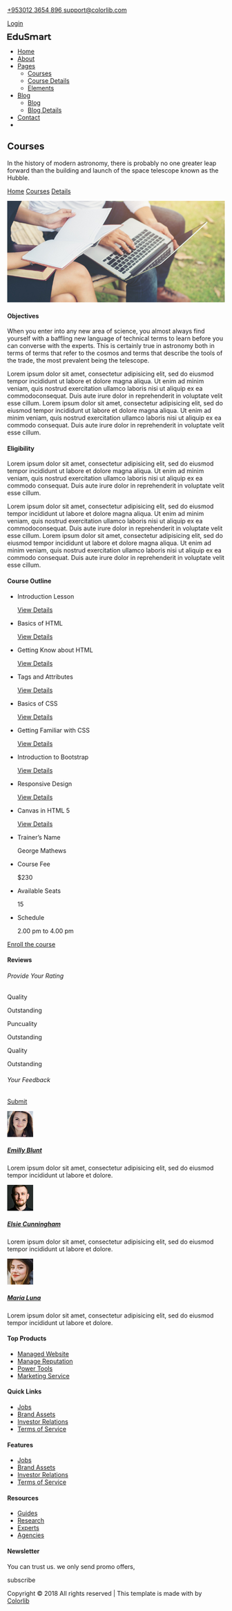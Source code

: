 [<span class="lnr lnr-phone"></span> <span class="text"> <span class="text">+953012 3654 896</span> </span>](tel:+9530123654896) [<span class="lnr lnr-envelope"></span> <span class="text"> <span class="text">support@colorlib.com</span> </span>](mailto:support@colorlib.com)

<a href="#" class="text-uppercase">Login</a>

<span id="close_search" class="lnr lnr-cross" title="Close Search"></span>

<a href="index-2.html" class="navbar-brand logo_h"><img src="img/logo.png" /></a>

<span class="icon-bar"></span> <span class="icon-bar"></span> <span class="icon-bar"></span>

-   <a href="index-2.html" class="nav-link">Home</a>
-   <a href="about-us.html" class="nav-link">About</a>
-   <a href="#" class="nav-link dropdown-toggle">Pages</a>
    -   <a href="courses.html" class="nav-link">Courses</a>
    -   <a href="course-details.html" class="nav-link">Course Details</a>
    -   <a href="elements.html" class="nav-link">Elements</a>
-   <a href="#" class="nav-link dropdown-toggle">Blog</a>
    -   <a href="blog.html" class="nav-link">Blog</a>
    -   <a href="single-blog.html" class="nav-link">Blog Details</a>
-   <a href="contact.html" class="nav-link">Contact</a>
-   <a href="#" id="search" class="nav-link search"><em></em></a>

Courses
-------

In the history of modern astronomy, there is probably no one greater leap forward than the building and launch of the space telescope known as the Hubble.

[Home](index-2.html) [Courses](courses.html) [Details](course-details.html)

<img src="img/courses/course-details.jpg" class="img-fluid" />

#### Objectives

When you enter into any new area of science, you almost always find yourself with a baffling new language of technical terms to learn before you can converse with the experts. This is certainly true in astronomy both in terms of terms that refer to the cosmos and terms that describe the tools of the trade, the most prevalent being the telescope.

Lorem ipsum dolor sit amet, consectetur adipisicing elit, sed do eiusmod tempor incididunt ut labore et dolore magna aliqua. Ut enim ad minim veniam, quis nostrud exercitation ullamco laboris nisi ut aliquip ex ea commodoconsequat. Duis aute irure dolor in reprehenderit in voluptate velit esse cillum. Lorem ipsum dolor sit amet, consectetur adipisicing elit, sed do eiusmod tempor incididunt ut labore et dolore magna aliqua. Ut enim ad minim veniam, quis nostrud exercitation ullamco laboris nisi ut aliquip ex ea commodo consequat. Duis aute irure dolor in reprehenderit in voluptate velit esse cillum.

#### Eligibility

Lorem ipsum dolor sit amet, consectetur adipisicing elit, sed do eiusmod tempor incididunt ut labore et dolore magna aliqua. Ut enim ad minim veniam, quis nostrud exercitation ullamco laboris nisi ut aliquip ex ea commodo consequat. Duis aute irure dolor in reprehenderit in voluptate velit esse cillum.

Lorem ipsum dolor sit amet, consectetur adipisicing elit, sed do eiusmod tempor incididunt ut labore et dolore magna aliqua. Ut enim ad minim veniam, quis nostrud exercitation ullamco laboris nisi ut aliquip ex ea commodoconsequat. Duis aute irure dolor in reprehenderit in voluptate velit esse cillum. Lorem ipsum dolor sit amet, consectetur adipisicing elit, sed do eiusmod tempor incididunt ut labore et dolore magna aliqua. Ut enim ad minim veniam, quis nostrud exercitation ullamco laboris nisi ut aliquip ex ea commodo consequat. Duis aute irure dolor in reprehenderit in voluptate velit esse cillum.

#### Course Outline

-   Introduction Lesson

    <a href="#" class="primary-btn text-uppercase">View Details</a>

-   Basics of HTML

    <a href="#" class="primary-btn text-uppercase">View Details</a>

-   Getting Know about HTML

    <a href="#" class="primary-btn text-uppercase">View Details</a>

-   Tags and Attributes

    <a href="#" class="primary-btn text-uppercase">View Details</a>

-   Basics of CSS

    <a href="#" class="primary-btn text-uppercase">View Details</a>

-   Getting Familiar with CSS

    <a href="#" class="primary-btn text-uppercase">View Details</a>

-   Introduction to Bootstrap

    <a href="#" class="primary-btn text-uppercase">View Details</a>

-   Responsive Design

    <a href="#" class="primary-btn text-uppercase">View Details</a>

-   Canvas in HTML 5

    <a href="#" class="primary-btn text-uppercase">View Details</a>

-   <a href="#" class="justify-content-between d-flex"></a>

    Trainer’s Name

    <span class="or">George Mathews</span>

-   <a href="#" class="justify-content-between d-flex"></a>

    Course Fee

    $230

-   <a href="#" class="justify-content-between d-flex"></a>

    Available Seats

    15

-   <a href="#" class="justify-content-between d-flex"></a>

    Schedule

    2.00 pm to 4.00 pm

<a href="#" class="primary-btn text-uppercase enroll">Enroll the course</a>

#### Reviews

###### Provide Your Rating

Quality

Outstanding

Puncuality

Outstanding

Quality

Outstanding

###### Your Feedback

<a href="#" class="primary-btn text-right text-uppercase">Submit</a>

![](img/blog/c1.jpg)

##### [Emilly Blunt](#)

<span class="fa fa-star checked"></span> <span class="fa fa-star checked"></span> <span class="fa fa-star checked"></span> <span class="fa fa-star"></span> <span class="fa fa-star"></span>

Lorem ipsum dolor sit amet, consectetur adipisicing elit, sed do eiusmod tempor incididunt ut labore et dolore.

![](img/blog/c2.jpg)

##### [Elsie Cunningham](#)

<span class="fa fa-star checked"></span> <span class="fa fa-star checked"></span> <span class="fa fa-star checked"></span> <span class="fa fa-star"></span> <span class="fa fa-star"></span>

Lorem ipsum dolor sit amet, consectetur adipisicing elit, sed do eiusmod tempor incididunt ut labore et dolore.

![](img/blog/c3.jpg)

##### [Maria Luna](#)

<span class="fa fa-star checked"></span> <span class="fa fa-star checked"></span> <span class="fa fa-star checked"></span> <span class="fa fa-star"></span> <span class="fa fa-star"></span>

Lorem ipsum dolor sit amet, consectetur adipisicing elit, sed do eiusmod tempor incididunt ut labore et dolore.

#### Top Products

-   [Managed Website](#)
-   [Manage Reputation](#)
-   [Power Tools](#)
-   [Marketing Service](#)

#### Quick Links

-   [Jobs](#)
-   [Brand Assets](#)
-   [Investor Relations](#)
-   [Terms of Service](#)

#### Features

-   [Jobs](#)
-   [Brand Assets](#)
-   [Investor Relations](#)
-   [Terms of Service](#)

#### Resources

-   [Guides](#)
-   [Research](#)
-   [Experts](#)
-   [Agencies](#)

#### Newsletter

You can trust us. we only send promo offers,

subscribe

Copyright © 2018 All rights reserved | This template is made with by [Colorlib](#)

[](#) [](#) [](#) [](#)
